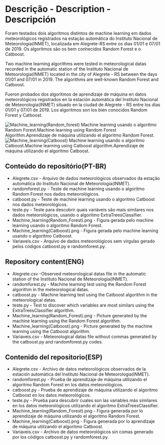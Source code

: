 # Descrição - Description - Descripción
Foram testados dois algoritmos distintos de machine learning em dados meteorológicos registrados na estação automática do Instituto Nacional de Meteorologia(INMET), localizada em Alegrete-RS entre os dias 01/01 e 07/01 de 2019. Os algoritmos são os bem conhecidos Random Forest e o Catboost.

Two machine learning algorithms were tested in meteorological datas recorded in the automatic station of the Instituto Nacional de Meteorologia(INMET) located in the city of Alegrete - RS between the days 01/01 and 07/01 in 2019. The algorithms are well-known Random Forest and Catboost.  

Fueron probados dos algoritmos de aprendizaje de máquina en datos meteorológicos registrados en la estación automática del Instituto Nacional de Meteorologia(INMET) situado en la ciudad de Alegrete - RS entre los dias 01/01 y 07/01 de 2019. Los algoritmos son los bien conocidos Random Forest y Catboost. 

![Machine_learning(Random_forest)](https://user-images.githubusercontent.com/80546143/155857811-93f76264-08f0-4e40-a95a-0752ba7ac2f6.png)
Machine learning usando o algoritmo Random Forest.Machine learning using Random Forest Algorithm.Aprendizaje de máquina utilizando el algoritmo Random Forest.  
![Machine_learning(Catboost)](https://user-images.githubusercontent.com/80546143/155857869-a36c6764-7591-4012-be46-874067ab051a.png)
Machine learning usando o algoritmo Catboost.Machine learning using Catboost algorithm.Aprendizaje de máquina utilizando el algoritmo Catboost. 

## Conteúdo do repositório(PT-BR)
+ Alegrete.csv - Arquivo de dados meteorológicos observados da estação automática do Instituto Nacional de Meteorologia(INMET).
+ randomforest.py - Teste de machine learning usando o algoritmo Random Forest nos dados meteorológicos.
+ catboost.py - Teste de machine learning usando o algoritmo Catboost nos dados meteorológicos.
+ teste.py - Teste para descobrir quais variáveis são mais similares nos dados meteorológicos, usando o algoritmo ExtraTreesClassifier.
+ Machine_learning(Random_Forest).png - Figura gerada pelo machine learning usando o algoritmo Random Forest.
+ Machine_learning(Catboost).png - Figura gerada pelo machine learning usando o algoritmo Catboost.
+ Variaveis.csv - Arquivo de dados meteorológicos sem vírgulas gerado pelos códigos catboost.py e randomforest.py.

## Repository content(ENG)
+ Alegrete.csv -Observed meteorological datas file in the automatic station of the Instituto Nacional de Meteorologia(INMET).
+ randomforest.py - Machine learning test using the Random Forest algorithm in the meteorological datas.
+ catboost.py - Machine learning test using the Catboost algorithm in the meteorological datas.
+ teste.py - Test to discover which variables are most similars using the ExtraTreesClassifier algorithm.
+ Machine_learning(Random_Forest).png - Picture generated by the machine learning using the Random Forest algorithm.
+ Machine_learning(Catboost).png - Picture generated by the machine learning using the Catboost algorithm.
+ Variaveis.csv - Meteorological datas file without commas generated by the catboost.py and randomforest.py codes.

## Contenido del repositorio(ESP)
+ Alegrete.csv - Archivo de datos meteorológicos observados de la estación automática del Instituto Nacional de Meteorologia(INMET).
+ randomforest.py - Prueba de aprendizaje de máquina utilizando el algoritmo Random Forest en los datos meteorológicos.
+ catboost.py - Prueba de aprendizaje de máquina utilizando el algoritmo Catboost en los datos meteorológicos.
+ teste.py - Prueba para descubrir cuales son las variables más similares en los datos meteorológicos utilizando el algoritmo ExtraTreesClassifier.
+ Machine_learning(Random_Forest).png - Figura generada por lo aprendizaje de máquina utilizando el algoritmo Random Forest.
+ Machine_learning(Catboost).png - Figura generada por lo aprendizaje de máquina utilizando el algoritmo Catboost.
+ Variaveis.csv - Archivo de datos meteorológicos sin comas generado por los códigos catboost.py y randomforest.py.
